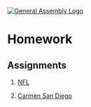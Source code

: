 [![General Assembly Logo](/ga_cog.png)](https://generalassemb.ly)

# Homework

## Assignments

1. [NFL](./nfl/README.md)

1. [Carmen San Diego](./carmen-sandiego/README.md)
